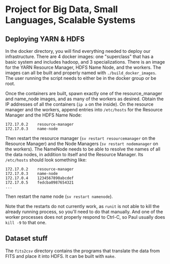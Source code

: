 # Project for Big Data, Small Languages, Scalable Systems

## Deploying YARN & HDFS
In the docker directory, you will find everything needed to deploy our
infrastructure.  There are 4 docker images: one "superclass" that has a basic
system and includes hadoop, and 3 specializations.  There is an image for the
YARN Resource Manager, HDFS Name Node, and the workers.  The images can all be
built and properly named with `./build_docker_images`. The user running the
script needs to either be in the docker group or be root.

Once the containers are built, spawn exactly one of the resource_manager and
name_node images, and as many of the workers as desired.  Obtain the IP
addresses of all the containers (`ip a` on the inside).  On the resource
manager and the workers, append entries into `/etc/hosts` for the Resource
Manager and the HDFS Name Node:
```
172.17.0.2    resource-manager
172.17.0.3    name-node
```
Then restart the resource manager (`sv restart resourcemanager` on the Resource
Manager) and the Node Managers (`sv restart nodemanager` on the workers).  The
NameNode needs to be able to resolve the names of all the data nodes, in
addition to itself and the Resource Manager.  Its `/etc/hosts` should look something like:
```
172.17.0.2    resource-manager
172.17.0.3    name-node
172.17.0.4    1234567890abcdef
172.17.0.5    fedcba0987654321
...
```
Then restart the name node (`sv restart namenode`).

Note that the restarts do not currently work, as `runit` is not able to kill
the already running process, so you'll need to do that manually.  And one of
the worker processes does not properly respond to Ctrl-C, so Paul usually does
`kill -9` to that one.


## Dataset stuff

The `fits2csv` directory contains the programs that translate the data from
FITS and place it into HDFS.  It can be built with `make`.
